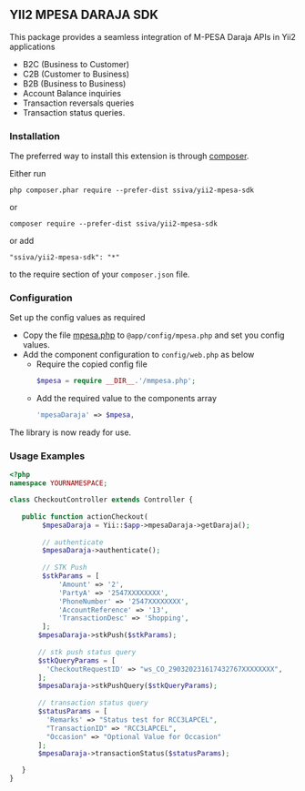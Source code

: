 ## YII2 MPESA DARAJA SDK

This package provides a seamless integration of M-PESA Daraja APIs in Yii2 applications
- B2C (Business to Customer)
- C2B (Customer to Business)
- B2B (Business to Business)
- Account Balance inquiries
- Transaction reversals queries
- Transaction status queries.

### Installation

The preferred way to install this extension is through [composer](http://getcomposer.org/download/).

Either run

```
php composer.phar require --prefer-dist ssiva/yii2-mpesa-sdk
```

or

```
composer require --prefer-dist ssiva/yii2-mpesa-sdk
```

or add

```
"ssiva/yii2-mpesa-sdk": "*"
```

to the require section of your `composer.json` file.

### Configuration
Set up the config values as required
- Copy the file [mpesa.php](src/config/mpesa.php) to `@app/config/mpesa.php` and set you config values.
- Add the component configuration to `config/web.php` as below
  - Require the copied config file
      ```php
      $mpesa = require __DIR__.'/mmpesa.php';
      ```
  - Add the required value to the components array
      ```php
      'mpesaDaraja' => $mpesa,
      ```
The library is now ready for use.

### Usage Examples

```php
<?php
namespace YOURNAMESPACE;

class CheckoutController extends Controller {
   
   public function actionCheckout(
        $mpesaDaraja = Yii::$app->mpesaDaraja->getDaraja();
        
        // authenticate
        $mpesaDaraja->authenticate();
        
        // STK Push
        $stkParams = [
            'Amount' => '2',
            'PartyA' => '2547XXXXXXXX',
            'PhoneNumber' => '2547XXXXXXXX',
            'AccountReference' => '13',
            'TransactionDesc' => 'Shopping',
        ];
       $mpesaDaraja->stkPush($stkParams);
       
       // stk push status query
       $stkQueryParams = [
         'CheckoutRequestID' => "ws_CO_290320231617432767XXXXXXXX",
       ];
       $mpesaDaraja->stkPushQuery($stkQueryParams);
       
       // transaction status query
       $statusParams = [
         'Remarks' => "Status test for RCC3LAPCEL",
         "TransactionID" => "RCC3LAPCEL",
         "Occasion" => "Optional Value for Occasion"
       ];
       $mpesaDaraja->transactionStatus($statusParams);

   }
}

```
